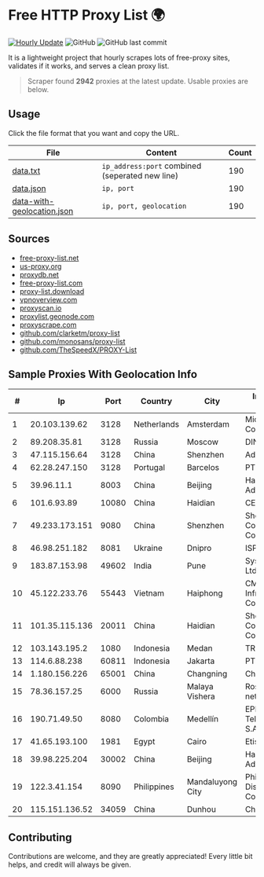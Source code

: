 
# Free HTTP Proxy List 🌍

[![Hourly Update](https://github.com/mertguvencli/http-proxy-list/actions/workflows/main.yml/badge.svg?branch=main)](https://github.com/mertguvencli/http-proxy-list/actions/workflows/main.yml)
![GitHub](https://img.shields.io/github/license/mertguvencli/http-proxy-list)
![GitHub last commit](https://img.shields.io/github/last-commit/mertguvencli/http-proxy-list)

It is a lightweight project that hourly scrapes lots of free-proxy sites, validates if it works, and serves a clean proxy list.


> Scraper found **2942** proxies at the latest update. Usable proxies are below.

## Usage

Click the file format that you want and copy the URL.


|File|Content|Count|
|----|-------|-----|
|[data.txt](https://raw.githubusercontent.com/mertguvencli/http-proxy-list/main/proxy-list/data.txt)|`ip_address:port` combined (seperated new line)|190|
|[data.json](https://raw.githubusercontent.com/mertguvencli/http-proxy-list/main/proxy-list/data.json)|`ip, port`|190|
|[data-with-geolocation.json](https://raw.githubusercontent.com/mertguvencli/http-proxy-list/main/proxy-list/data-with-geolocation.json)|`ip, port, geolocation`|190|

## Sources

* [free-proxy-list.net](https://free-proxy-list.net)
* [us-proxy.org](https://www.us-proxy.org)
* [proxydb.net](http://proxydb.net)
* [free-proxy-list.com](https://free-proxy-list.com/?page=&port=&type%5B%5D=http&type%5B%5D=https&up_time=0&search=Search)
* [proxy-list.download](https://www.proxy-list.download/HTTP)
* [vpnoverview.com](https://vpnoverview.com/privacy/anonymous-browsing/free-proxy-servers)
* [proxyscan.io](https://www.proxyscan.io)
* [proxylist.geonode.com](https://proxylist.geonode.com/api/proxy-list?limit=300&page=1&sort_by=lastChecked&sort_type=desc&protocols=http,https)
* [proxyscrape.com](https://api.proxyscrape.com/v2/?request=displayproxies&protocol=http&timeout=10000&country=all&ssl=all&anonymity=all)
* [github.com/clarketm/proxy-list](https://raw.githubusercontent.com/clarketm/proxy-list/master/proxy-list-raw.txt)
* [github.com/monosans/proxy-list](https://raw.githubusercontent.com/monosans/proxy-list/main/proxies/http.txt)
* [github.com/TheSpeedX/PROXY-List](https://raw.githubusercontent.com/TheSpeedX/PROXY-List/master/http.txt)


## Sample Proxies With Geolocation Info

|#|Ip|Port|Country|City|Internet Service Provider|
|-|--|----|-------|----|-------------------------|
|1|20.103.139.62|3128|Netherlands|Amsterdam|Microsoft Corporation|
|2|89.208.35.81|3128|Russia|Moscow|DINET-HOSTING|
|3|47.115.156.64|3128|China|Shenzhen|Addresses CNNIC|
|4|62.28.247.150|3128|Portugal|Barcelos|PT Prime|
|5|39.96.11.1|8003|China|Beijing|Hangzhou Alibaba Advertising Co|
|6|101.6.93.89|10080|China|Haidian|CERNET|
|7|49.233.173.151|9080|China|Shenzhen|Shenzhen Tencent Computer Systems Company Limited|
|8|46.98.251.182|8081|Ukraine|Dnipro|ISP "Fregat"|
|9|183.87.153.98|49602|India|Pune|Syscon Infoway Pvt Ltd. ISP|
|10|45.122.233.76|55443|Vietnam|Haiphong|CMC Telecom Infrastructure Company|
|11|101.35.115.136|20011|China|Haidian|Shenzhen Tencent Computer Systems Company Limited|
|12|103.143.195.2|1080|Indonesia|Medan|TRINITY|
|13|114.6.88.238|60811|Indonesia|Jakarta|PT. INDOSAT Tbk|
|14|1.180.156.226|65001|China|Changning|Chinanet|
|15|78.36.157.25|6000|Russia|Malaya Vishera|Rostelecom networks|
|16|190.71.49.50|8080|Colombia|Medellín|EPM Telecomunicaciones S.A. E.S.P|
|17|41.65.193.100|1981|Egypt|Cairo|Etisalat Misr|
|18|39.98.225.204|30002|China|Beijing|Hangzhou Alibaba Advertising Co|
|19|122.3.41.154|8090|Philippines|Mandaluyong City|Philippine Long Distance Telephone Co.|
|20|115.151.136.52|34059|China|Dunhou|Chinanet|



## Contributing

Contributions are welcome, and they are greatly appreciated! Every
little bit helps, and credit will always be given.

